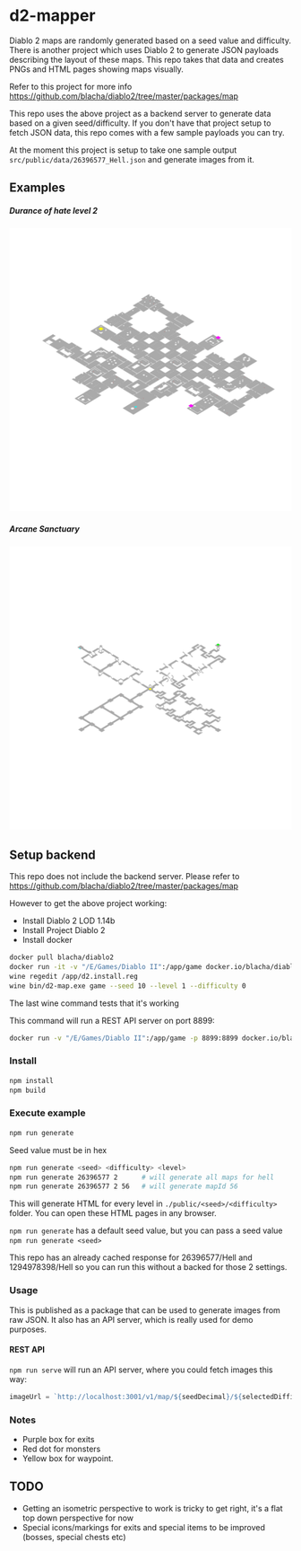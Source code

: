 # d2-mapper

Diablo 2 maps are randomly generated based on a seed value and difficulty.  
There is another project which uses Diablo 2 to generate JSON payloads describing the layout of these maps.
This repo takes that data and creates PNGs and HTML pages showing maps visually.

Refer to this project for more info <https://github.com/blacha/diablo2/tree/master/packages/map>

This repo uses the above project as a backend server to generate data based on a given seed/difficulty.
If you don't have that project setup to fetch JSON data, this repo comes with a few sample payloads you can try.

At the moment this project is setup to take one sample output `src/public/data/26396577_Hell.json` and generate images from it.

## Examples

##### Durance of hate level 2

![Durance of hate level 2](duranceofhate.png)

##### Arcane Sanctuary

![Arcane Sancutuary](arcanesanctuary.png)

## Setup backend

This repo does not include the backend server.
Please refer to <https://github.com/blacha/diablo2/tree/master/packages/map>

However to get the above project working:

* Install Diablo 2 LOD 1.14b
* Install Project Diablo 2
* Install docker

```bash
docker pull blacha/diablo2
docker run -it -v "/E/Games/Diablo II":/app/game docker.io/blacha/diablo2:latest /bin/bash
wine regedit /app/d2.install.reg
wine bin/d2-map.exe game --seed 10 --level 1 --difficulty 0
```

The last wine command tests that it's working

This command will run a REST API server on port 8899:

```bash
docker run -v "/E/Games/Diablo II":/app/game -p 8899:8899 docker.io/blacha/diablo2:latest
```

### Install

```bash
npm install
npm build
```

### Execute example

```bash
npm run generate
```

Seed value must be in hex

```bash
npm run generate <seed> <difficulty> <level>
npm run generate 26396577 2      # will generate all maps for hell
npm run generate 26396577 2 56   # will generate mapId 56
```

This will generate HTML for every level in `./public/<seed>/<difficulty>` folder.
You can open these HTML pages in any browser.

`npm run generate` has a default seed value, but you can pass a seed value `npm run generate <seed>`

This repo has an already cached response for 26396577/Hell and 1294978398/Hell so you can run this without a backed for those 2 settings.

### Usage

This is published as a package that can be used to generate images from raw JSON.
It also has an API server, which is really used for demo purposes.

#### REST API

`npm run serve` will run an API server, where you could fetch images this way:

```typescript
imageUrl = `http://localhost:3001/v1/map/${seedDecimal}/${selectedDifficulty}/${mapId}/image`;
```

### Notes

* Purple box for exits
* Red dot for monsters
* Yellow box for waypoint.

## TODO

* Getting an isometric perspective to work is tricky to get right, it's a flat top down perspective for now
* Special icons/markings for exits and special items to be improved (bosses, special chests etc)

